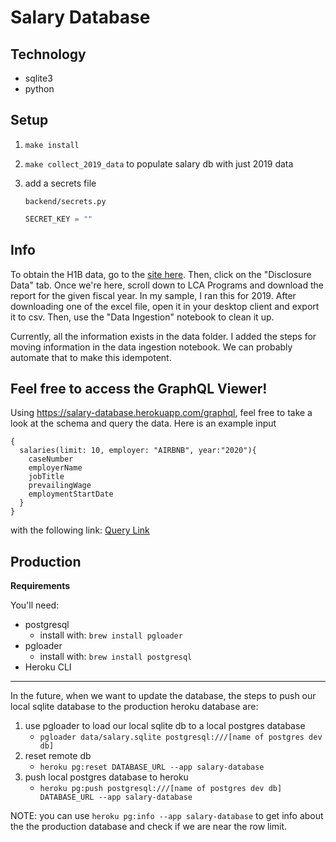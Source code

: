# Salary Database

## Technology

- sqlite3
- python

## Setup

1.  `make install`
2.  `make collect_2019_data` to populate salary db with just 2019 data
3.  add a secrets file

    `backend/secrets.py`

    ```python
    SECRET_KEY = ""
    ```

## Info

To obtain the H1B data, go to the [site here](https://www.foreignlaborcert.doleta.gov/performancedata.cfm#dis). Then, click on the "Disclosure Data" tab. Once we're here, scroll down to LCA Programs and download the report for the given fiscal year. In my sample, I ran this for 2019. After downloading one of the excel file, open it in your desktop client and export it to csv. Then, use the "Data Ingestion" notebook to clean it up.

Currently, all the information exists in the data folder. I added the steps for moving information in the data ingestion notebook. We can probably automate that to make this idempotent.

## Feel free to access the GraphQL Viewer!
Using https://salary-database.herokuapp.com/graphql, feel free to take a look at the schema and query the data. Here is an example input
```
{
  salaries(limit: 10, employer: "AIRBNB", year:"2020"){
    caseNumber
    employerName
    jobTitle
    prevailingWage
    employmentStartDate
  }
}   
```
with the following link: [Query Link](https://salary-database.herokuapp.com/graphql?query=%7B%0A%20%20salaries(limit%3A%2010%2C%20employer%3A%20%22AIRBNB%22%2C%20year%3A%20%222020%22)%20%7B%0A%20%20%20%20caseNumber%0A%20%20%20%20employerName%0A%20%20%20%20jobTitle%0A%20%20%20%20prevailingWage%0A%20%20%20%20employmentStartDate%0A%20%20%7D%0A%7D%0A)

## Production

**Requirements**

You'll need:

- postgresql
  - install with: `brew install pgloader`
- pgloader
  - install with: `brew install postgresql`
- Heroku CLI

---

In the future, when we want to update the database, the steps to push our local sqlite database to the production heroku database are:

1. use pgloader to load our local sqlite db to a local postgres database
   - `pgloader data/salary.sqlite postgresql:///[name of postgres dev db]`
2. reset remote db
   - `heroku pg:reset DATABASE_URL --app salary-database`
3. push local postgres database to heroku
   - `heroku pg:push postgresql:///[name of postgres dev db] DATABASE_URL --app salary-database`

NOTE: you can use `heroku pg:info --app salary-database` to get info about the the production database and check if we are near the row limit.
